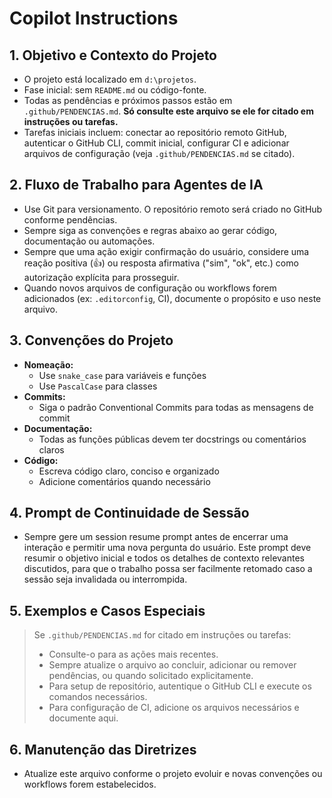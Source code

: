 
# Copilot Instructions

## 1. Objetivo e Contexto do Projeto
- O projeto está localizado em `d:\projetos`.
- Fase inicial: sem `README.md` ou código-fonte.
- Todas as pendências e próximos passos estão em `.github/PENDENCIAS.md`. **Só consulte este arquivo se ele for citado em instruções ou tarefas.**
- Tarefas iniciais incluem: conectar ao repositório remoto GitHub, autenticar o GitHub CLI, commit inicial, configurar CI e adicionar arquivos de configuração (veja `.github/PENDENCIAS.md` se citado).

## 2. Fluxo de Trabalho para Agentes de IA
- Use Git para versionamento. O repositório remoto será criado no GitHub conforme pendências.
- Sempre siga as convenções e regras abaixo ao gerar código, documentação ou automações.
- Sempre que uma ação exigir confirmação do usuário, considere uma reação positiva (👍) ou resposta afirmativa ("sim", "ok", etc.) como autorização explícita para prosseguir.
- Quando novos arquivos de configuração ou workflows forem adicionados (ex: `.editorconfig`, CI), documente o propósito e uso neste arquivo.

## 3. Convenções do Projeto
- **Nomeação:**
	- Use `snake_case` para variáveis e funções
	- Use `PascalCase` para classes
- **Commits:**
	- Siga o padrão Conventional Commits para todas as mensagens de commit
- **Documentação:**
	- Todas as funções públicas devem ter docstrings ou comentários claros
- **Código:**
	- Escreva código claro, conciso e organizado
	- Adicione comentários quando necessário

## 4. Prompt de Continuidade de Sessão
- Sempre gere um session resume prompt antes de encerrar uma interação e permitir uma nova pergunta do usuário. Este prompt deve resumir o objetivo inicial e todos os detalhes de contexto relevantes discutidos, para que o trabalho possa ser facilmente retomado caso a sessão seja invalidada ou interrompida.

## 5. Exemplos e Casos Especiais
> Se `.github/PENDENCIAS.md` for citado em instruções ou tarefas:
> - Consulte-o para as ações mais recentes.
> - Sempre atualize o arquivo ao concluir, adicionar ou remover pendências, ou quando solicitado explicitamente.
> - Para setup de repositório, autentique o GitHub CLI e execute os comandos necessários.
> - Para configuração de CI, adicione os arquivos necessários e documente aqui.

## 6. Manutenção das Diretrizes
- Atualize este arquivo conforme o projeto evoluir e novas convenções ou workflows forem estabelecidos.
